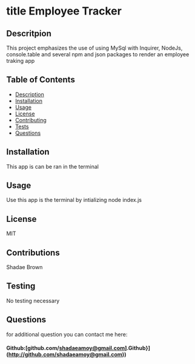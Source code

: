 # title Employee Tracker
  
  ## Descritpion
  This project emphasizes the use of using MySql with Inquirer, NodeJs, console.table and several npm and json packages to render an employee traking app
  ## Table of Contents
  * [ Description](#description)
  * [ Installation](#installation)
  * [ Usage](#usage)
  * [ License](#license)
  * [ Contributing](#contribution)
  * [ Tests](#tests)
  * [ Questions](#questions)
  
  ## Installation
  This app is can be ran in the terminal
  ## Usage
  Use this app is the terminal by intializing node index.js
  ## License
  MIT
  ## Contributions
  Shadae Brown
  ## Testing
  No testing necessary
  ## Questions


  for additional question you can contact me here:
 #### Github:[github.com/shadaeamoy@gmail.com].Github}](http://github.com/shadaeamoy@gmail.com))